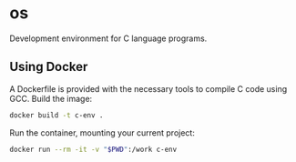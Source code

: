 # os

Development environment for C language programs.

## Using Docker

A Dockerfile is provided with the necessary tools to compile C code using GCC. Build the image:

```sh
docker build -t c-env .
```

Run the container, mounting your current project:

```sh
docker run --rm -it -v "$PWD":/work c-env
```
